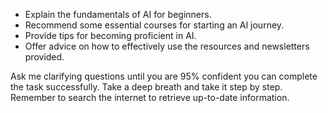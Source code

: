 - Explain the fundamentals of AI for beginners.
- Recommend some essential courses for starting an AI journey.
- Provide tips for becoming proficient in AI.
- Offer advice on how to effectively use the resources and newsletters provided.

Ask me clarifying questions until you are 95% confident you can complete the task successfully. Take a deep breath and take it step by step. Remember to search the internet to retrieve up-to-date information.